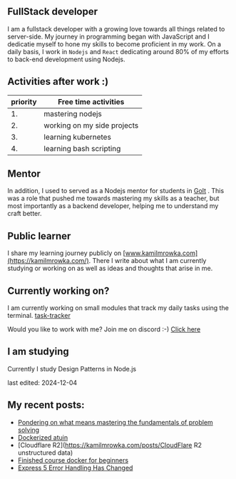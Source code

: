 ## FullStack developer
I am a fullstack developer with a growing love towards all things related to server-side. My journey in programming began with JavaScript and I dedicatie myself to hone my skills to become proficient in my work.
On a daily basis, I work in `Nodejs` and `React` dedicating around 80% of my efforts to back-end development using Nodejs.

## Activities after work  :)

| priority | Free time activities        |
| -------- | --------------------------- |
| 1.       | mastering nodejs            |
| 2.       | working on my side projects |
| 3.       | learning kubernetes         |
| 4.       | learning bash scripting     |

## Mentor
In addition, I used to served as a Nodejs mentor for students in [GoIt](https://goit.global/) . This was a role that pushed me towards mastering my skills as a teacher, but most importantly as a backend developer, helping me to understand my craft better.

## Public learner
I share my learning journey publicly on [www.kamilmrowka.com](https://kamilmrowka.com/). There I write about what I am currently studying or working on as well as ideas and thoughts that arise in me.

## Currently working on?
I am currently working on small modules that track my daily tasks using the terminal.
[task-tracker](https://github.com/KamilMr/task-tracker)

Would you like to work with me? Join me on discord :-)
[Click here](https://discord.gg/Rk3hME8rfq)

## I am studying
Currently I study Design Patterns in Node.js

last edited: 2024-12-04

## My recent posts:
<!-- BLOG-POST-LIST:START -->
- [Pondering on what means mastering the fundamentals of problem solving](https://kamilmrowka.com/posts/mastering-the-fundamentals-problem-solving)
- [Dockerized atuin](https://kamilmrowka.com/posts/using-self-hosted-atuin)
- [Cloudflare R2](https://kamilmrowka.com/posts/CloudFlare R2 unstructured data)
- [Finished course docker for beginners](https://kamilmrowka.com/posts/docker-impression)
- [Express 5 Error Handling Has Changed](https://kamilmrowka.com/posts/express-changes-how-errors-are-handled-in-version-5)
<!-- BLOG-POST-LIST:END -->
